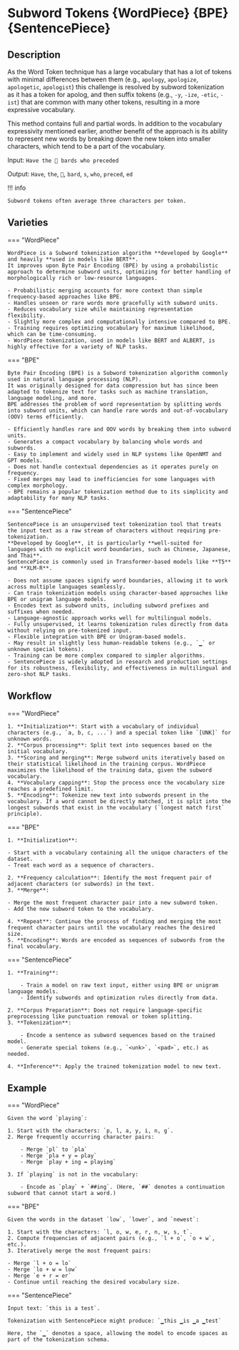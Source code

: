 # Subword Tokens {WordPiece} {BPE} {SentencePiece}

## Description

As the Word Token technique has a large vocabulary that has a lot of tokens with minimal differences between them (e.g., `apology`, `apologize`, `apologetic`, `apologist`) this challenge is resolved by subword tokenization as it has a token for apolog, and then suffix tokens (e.g., `-y`, `-ize`, `-etic`, `-ist`) that are common with many other tokens, resulting in a more expressive vocabulary.

This method contains full and partial words.
In addition to the vocabulary expressivity mentioned earlier, another benefit of the approach is its ability to represent new words by breaking down the new token into smaller characters, which tend to be a part of the vocabulary.

Input: `Have the 🎵 bards who preceded`

Output: `Have`, `the`, `🎵`, `bard`, `s`, `who`, `preced`, `ed`

!!! info

    Subword tokens often average three characters per token.

## Varieties

=== "WordPiece"

    WordPiece is a Subword tokenization algorithm **developed by Google** and heavily **used in models like BERT**.
    It improves upon Byte Pair Encoding (BPE) by using a probabilistic approach to determine subword units, optimizing for better handling of morphologically rich or low-resource languages.

    - Probabilistic merging accounts for more context than simple frequency-based approaches like BPE.
    - Handles unseen or rare words more gracefully with subword units.
    - Reduces vocabulary size while maintaining representation flexibility.
    - Slightly more complex and computationally intensive compared to BPE.
    - Training requires optimizing vocabulary for maximum likelihood, which can be time-consuming.
    - WordPiece tokenization, used in models like BERT and ALBERT, is highly effective for a variety of NLP tasks.

=== "BPE"

    Byte Pair Encoding (BPE) is a Subword tokenization algorithm commonly used in natural language processing (NLP).
    It was originally designed for data compression but has since been adapted to tokenize text for tasks such as machine translation, language modeling, and more.
    BPE addresses the problem of word representation by splitting words into subword units, which can handle rare words and out-of-vocabulary (OOV) terms efficiently.

    - Efficiently handles rare and OOV words by breaking them into subword units.
    - Generates a compact vocabulary by balancing whole words and subwords.
    - Easy to implement and widely used in NLP systems like OpenNMT and GPT models.
    - Does not handle contextual dependencies as it operates purely on frequency.
    - Fixed merges may lead to inefficiencies for some languages with complex morphology.
    - BPE remains a popular tokenization method due to its simplicity and adaptability for many NLP tasks.

=== "SentencePiece"

    SentencePiece is an unsupervised text tokenization tool that treats the input text as a raw stream of characters without requiring pre-tokenization.
    **Developed by Google**, it is particularly **well-suited for languages with no explicit word boundaries, such as Chinese, Japanese, and Thai**.
    SentencePiece is commonly used in Transformer-based models like **T5** and **XLM-R**.

    - Does not assume spaces signify word boundaries, allowing it to work across multiple languages seamlessly.
    - Can train tokenization models using character-based approaches like BPE or unigram language models.
    - Encodes text as subword units, including subword prefixes and suffixes when needed.
    - Language-agnostic approach works well for multilingual models.
    - Fully unsupervised, it learns tokenization rules directly from data without relying on pre-tokenized input.
    - Flexible integration with BPE or Unigram-based models.
    - May result in slightly less human-readable tokens (e.g., `▁` or unknown special tokens).
    - Training can be more complex compared to simpler algorithms.
    - SentencePiece is widely adopted in research and production settings for its robustness, flexibility, and effectiveness in multilingual and zero-shot NLP tasks.

## Workflow

=== "WordPiece"

    1. **Initialization**: Start with a vocabulary of individual characters (e.g., `a, b, c, ...`) and a special token like `[UNK]` for unknown words.
    2. **Corpus processing**: Split text into sequences based on the initial vocabulary.
    3. **Scoring and merging**: Merge subword units iteratively based on their statistical likelihood in the training corpus. WordPiece maximizes the likelihood of the training data, given the subword vocabulary.
    4. **Vocabulary capping**: Stop the process once the vocabulary size reaches a predefined limit.
    5. **Encoding**: Tokenize new text into subwords present in the vocabulary. If a word cannot be directly matched, it is split into the longest subwords that exist in the vocabulary (`longest match first` principle).

=== "BPE"

    1. **Initialization**:

    - Start with a vocabulary containing all the unique characters of the dataset.
    - Treat each word as a sequence of characters.

    2. **Frequency calculation**: Identify the most frequent pair of adjacent characters (or subwords) in the text.
    3. **Merge**:

    - Merge the most frequent character pair into a new subword token.
    - Add the new subword token to the vocabulary.

    4. **Repeat**: Continue the process of finding and merging the most frequent character pairs until the vocabulary reaches the desired size.
    5. **Encoding**: Words are encoded as sequences of subwords from the final vocabulary.

=== "SentencePiece"

    1. **Training**:

        - Train a model on raw text input, either using BPE or unigram language models.
        - Identify subwords and optimization rules directly from data.

    2. **Corpus Preparation**: Does not require language-specific preprocessing like punctuation removal or token splitting.
    3. **Tokenization**:

        - Encode a sentence as subword sequences based on the trained model.
        - Generate special tokens (e.g., `<unk>`, `<pad>`, etc.) as needed.

    4. **Inference**: Apply the trained tokenization model to new text.

## Example

=== "WordPiece"

    Given the word `playing`:

    1. Start with the characters: `p, l, a, y, i, n, g`.
    2. Merge frequently occurring character pairs:

        - Merge `pl` to `pla`
        - Merge `pla + y = play`
        - Merge `play + ing = playing`

    3. If `playing` is not in the vocabulary:

        - Encode as `play` + `##ing`. (Here, `##` denotes a continuation subword that cannot start a word.)

=== "BPE"

    Given the words in the dataset `low`, `lower`, and `newest`:

    1. Start with the characters: `l, o, w, e, r, n, w, s, t`.
    2. Compute frequencies of adjacent pairs (e.g., `l + o`, `o + w`, etc.).
    3. Iteratively merge the most frequent pairs:

    - Merge `l + o = lo`
    - Merge `lo + w = low`
    - Merge `e + r = er`
    - Continue until reaching the desired vocabulary size.

=== "SentencePiece"

    Input text: `this is a test`.

    Tokenization with SentencePiece might produce: `▁this ▁is ▁a ▁test`

    Here, the `▁` denotes a space, allowing the model to encode spaces as part of the tokenization schema.

